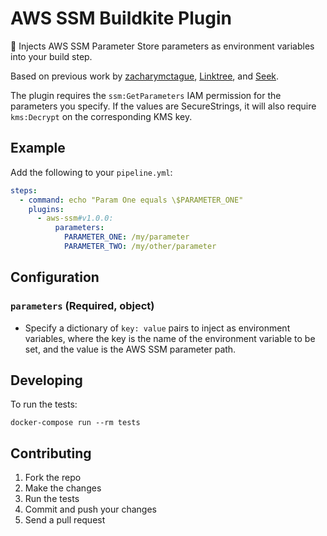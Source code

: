 # AWS SSM Buildkite Plugin

🔑 Injects AWS SSM Parameter Store parameters as environment variables into your build step.

Based on previous work by [zacharymctague](https://github.com/zacharymctague/aws-ssm-buildkite-plugin), [Linktree](https://github.com/blstrco/aws-sm-buildkite-plugin), and [Seek](https://github.com/seek-oss/aws-sm-buildkite-plugin).

The plugin requires the `ssm:GetParameters` IAM permission for the parameters you specify. If the values are SecureStrings, it will also require `kms:Decrypt` on the corresponding KMS key.

## Example

Add the following to your `pipeline.yml`:

```yml
steps:
  - command: echo "Param One equals \$PARAMETER_ONE"
    plugins:
      - aws-ssm#v1.0.0:
          parameters:
            PARAMETER_ONE: /my/parameter
            PARAMETER_TWO: /my/other/parameter
```

## Configuration

### `parameters` (Required, object)

- Specify a dictionary of `key: value` pairs to inject as environment variables, where the key is the name of the
  environment variable to be set, and the value is the AWS SSM parameter path.

## Developing

To run the tests:

```shell
docker-compose run --rm tests
```

## Contributing

1. Fork the repo
2. Make the changes
3. Run the tests
4. Commit and push your changes
5. Send a pull request
